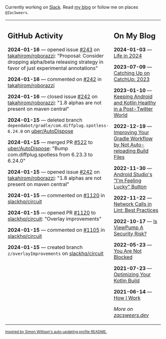 Currently working on [Slack](https://slack.com/). Read [my blog](https://zacsweers.dev/) or follow me on places `@ZacSweers`.

<table><tr><td valign="top" width="60%">

## GitHub Activity
<!-- githubActivity starts -->
**2024-01-16** — opened issue [#243](https://github.com/takahirom/roborazzi/issues/243) on [takahirom/roborazzi](https://github.com/takahirom/roborazzi): "Proposal: Consider dropping alpha/beta releasing strategy in favor of just experimental annotations"

**2024-01-16** — commented on [#242](https://github.com/takahirom/roborazzi/issues/242#issuecomment-1893174857) in [takahirom/roborazzi](https://github.com/takahirom/roborazzi)

**2024-01-16** — closed issue [#242](https://github.com/takahirom/roborazzi/issues/242) on [takahirom/roborazzi](https://github.com/takahirom/roborazzi): "1.8 alphas are not present on maven central"

**2024-01-15** — deleted branch `dependabot/gradle/com.diffplug.spotless-6.24.0` on [uber/AutoDispose](https://github.com/uber/AutoDispose)

**2024-01-15** — merged PR [#522](https://github.com/uber/AutoDispose/pull/522) to [uber/AutoDispose](https://github.com/uber/AutoDispose): "Bump com.diffplug.spotless from 6.23.3 to 6.24.0"

**2024-01-15** — opened issue [#242](https://github.com/takahirom/roborazzi/issues/242) on [takahirom/roborazzi](https://github.com/takahirom/roborazzi): "1.8 alphas are not present on maven central"

**2024-01-15** — commented on [#1120](https://github.com/slackhq/circuit/pull/1120#issuecomment-1892813090) in [slackhq/circuit](https://github.com/slackhq/circuit)

**2024-01-15** — opened PR [#1120](https://github.com/slackhq/circuit/pull/1120) to [slackhq/circuit](https://github.com/slackhq/circuit): "Overlay improvements"

**2024-01-15** — commented on [#1105](https://github.com/slackhq/circuit/issues/1105#issuecomment-1892678418) in [slackhq/circuit](https://github.com/slackhq/circuit)

**2024-01-15** — created branch `z/overlayImprovements` on [slackhq/circuit](https://github.com/slackhq/circuit)
<!-- githubActivity ends -->
</td><td valign="top" width="40%">

## On My Blog
<!-- blog starts -->
**2024-01-03** — [Life in 2024](https://www.zacsweers.dev/life-in-2024/)

**2023-07-09** — [Catching Up on CatchUp: 2023](https://www.zacsweers.dev/catching-up-on-catchup-2023/)

**2023-01-10** — [Keeping Android and Kotlin Healthy in a Post-Twitter World](https://www.zacsweers.dev/keeping-android-healthy/)

**2022-12-19** — [Improving Your Gradle Workflow by Not Auto-reloading Build Files](https://www.zacsweers.dev/improving-your-workflow-by-not-auto-reloading-build-files/)

**2022-11-30** — [Android Studio's "I'm Feeling Lucky" Button](https://www.zacsweers.dev/android-studios-im-feeling-lucky-button/)

**2022-11-22** — [Network Calls in Lint: Best Practices](https://www.zacsweers.dev/network-calls-in-lint-best-practices/)

**2022-10-17** — [Is ViewPump A Security Risk?](https://www.zacsweers.dev/is-viewpump-a-security-risk/)

**2022-05-23** — [You Are Not Blocked](https://www.zacsweers.dev/you-are-not-blocked/)

**2021-07-23** — [Optimizing Your Kotlin Build](https://www.zacsweers.dev/optimizing-your-kotlin-build/)

**2021-06-14** — [How I Work](https://www.zacsweers.dev/how-i-work/)
<!-- blog ends -->
_More on [zacsweers.dev](https://zacsweers.dev/)_
</td></tr></table>

<sub><a href="https://simonwillison.net/2020/Jul/10/self-updating-profile-readme/">Inspired by Simon Willison's auto-updating profile README.</a></sub>